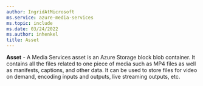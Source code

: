 ```yaml
---
author: IngridAtMicrosoft
ms.service: azure-media-services
ms.topic: include
ms.date: 03/24/2022
ms.author: inhenkel
title: Asset
---
```


**Asset** - A Media Services asset is an Azure Storage block blob container. It contains all the files related to one piece of media such as MP4 files as well as manifests, captions, and other data. It can be used to store files for video on demand, encoding inputs and outputs, live streaming outputs, etc.
